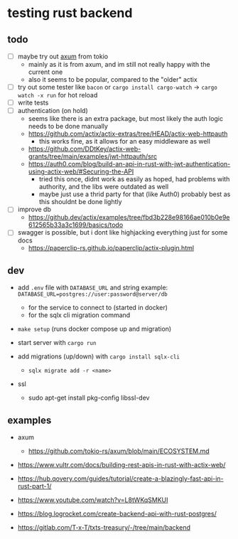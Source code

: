 # testing rust backend

## todo
- [ ] maybe try out [axum](https://github.com/tokio-rs/axum) from tokio
  - mainly as it is from axum, and im still not really happy with the current one
  - also it seems to be popular, compared to the "older" actix
- [ ] try out some tester like `bacon` or `cargo install cargo-watch` -> `cargo watch -x run` for hot reload
- [ ] write tests
- [ ] authentication (on hold)
  - seems like there is an extra package, but most likely the auth logic needs to be done manually
  - https://github.com/actix/actix-extras/tree/HEAD/actix-web-httpauth
    - this works fine, as it allows for an easy middleware as well
  - https://github.com/DDtKey/actix-web-grants/tree/main/examples/jwt-httpauth/src
  - https://auth0.com/blog/build-an-api-in-rust-with-jwt-authentication-using-actix-web/#Securing-the-API
    - tried this once, didnt work as easily as hoped, had problems with authority, and the libs were outdated as well
    - maybe just use a thrid party for that (like Auth0) probably best as this shouldnt be done lightly
- [ ] improve db
  - https://github.dev/actix/examples/tree/fbd3b228e98166ae010b0e9e612565b33a3c1699/basics/todo
- [ ] swagger is possible, but i dont like highjacking everything just for some docs
  - https://paperclip-rs.github.io/paperclip/actix-plugin.html


## dev
- add `.env` file with `DATABASE_URL` and string example: `DATABASE_URL=postgres://user:password@server/db`
  - for the service to connect to (started in docker)
  - for the sqlx cli migration command
- `make setup` (runs docker compose up and migration)
- start server with `cargo run`
- add migrations (up/down) with `cargo install sqlx-cli`
  - `sqlx migrate add -r <name>`

- ssl
  - sudo apt-get install pkg-config libssl-dev


## examples
- axum
  - https://github.com/tokio-rs/axum/blob/main/ECOSYSTEM.md

- https://www.vultr.com/docs/building-rest-apis-in-rust-with-actix-web/
- https://hub.qovery.com/guides/tutorial/create-a-blazingly-fast-api-in-rust-part-1/
- https://www.youtube.com/watch?v=L8tWKqSMKUI
- https://blog.logrocket.com/create-backend-api-with-rust-postgres/
- https://gitlab.com/T-x-T/txts-treasury/-/tree/main/backend

